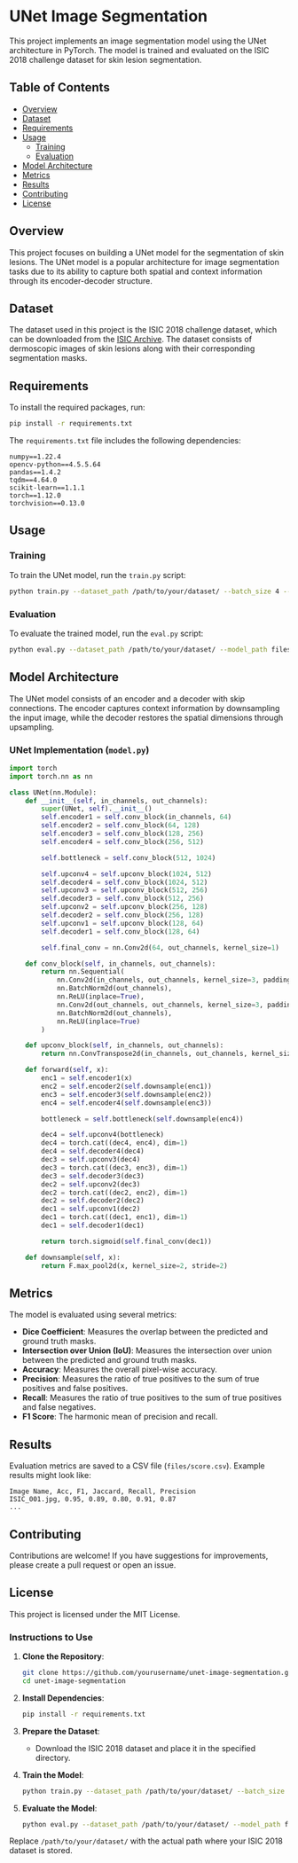 # UNet Image Segmentation

This project implements an image segmentation model using the UNet architecture in PyTorch. The model is trained and evaluated on the ISIC 2018 challenge dataset for skin lesion segmentation.

## Table of Contents
- [Overview](#overview)
- [Dataset](#dataset)
- [Requirements](#requirements)
- [Usage](#usage)
  - [Training](#training)
  - [Evaluation](#evaluation)
- [Model Architecture](#model-architecture)
- [Metrics](#metrics)
- [Results](#results)
- [Contributing](#contributing)
- [License](#license)

## Overview
This project focuses on building a UNet model for the segmentation of skin lesions. The UNet model is a popular architecture for image segmentation tasks due to its ability to capture both spatial and context information through its encoder-decoder structure.

## Dataset
The dataset used in this project is the ISIC 2018 challenge dataset, which can be downloaded from the [ISIC Archive](https://challenge2018.isic-archive.com/). The dataset consists of dermoscopic images of skin lesions along with their corresponding segmentation masks.

## Requirements
To install the required packages, run:
```bash
pip install -r requirements.txt
```

The `requirements.txt` file includes the following dependencies:
```
numpy==1.22.4
opencv-python==4.5.5.64
pandas==1.4.2
tqdm==4.64.0
scikit-learn==1.1.1
torch==1.12.0
torchvision==0.13.0
```

## Usage

### Training
To train the UNet model, run the `train.py` script:
```bash
python train.py --dataset_path /path/to/your/dataset/ --batch_size 4 --lr 0.0001 --epochs 5 --model_path files/model.pth
```

### Evaluation
To evaluate the trained model, run the `eval.py` script:
```bash
python eval.py --dataset_path /path/to/your/dataset/ --model_path files/model.pth
```

## Model Architecture
The UNet model consists of an encoder and a decoder with skip connections. The encoder captures context information by downsampling the input image, while the decoder restores the spatial dimensions through upsampling.

### UNet Implementation (`model.py`)
```python
import torch
import torch.nn as nn

class UNet(nn.Module):
    def __init__(self, in_channels, out_channels):
        super(UNet, self).__init__()
        self.encoder1 = self.conv_block(in_channels, 64)
        self.encoder2 = self.conv_block(64, 128)
        self.encoder3 = self.conv_block(128, 256)
        self.encoder4 = self.conv_block(256, 512)

        self.bottleneck = self.conv_block(512, 1024)

        self.upconv4 = self.upconv_block(1024, 512)
        self.decoder4 = self.conv_block(1024, 512)
        self.upconv3 = self.upconv_block(512, 256)
        self.decoder3 = self.conv_block(512, 256)
        self.upconv2 = self.upconv_block(256, 128)
        self.decoder2 = self.conv_block(256, 128)
        self.upconv1 = self.upconv_block(128, 64)
        self.decoder1 = self.conv_block(128, 64)

        self.final_conv = nn.Conv2d(64, out_channels, kernel_size=1)

    def conv_block(self, in_channels, out_channels):
        return nn.Sequential(
            nn.Conv2d(in_channels, out_channels, kernel_size=3, padding=1),
            nn.BatchNorm2d(out_channels),
            nn.ReLU(inplace=True),
            nn.Conv2d(out_channels, out_channels, kernel_size=3, padding=1),
            nn.BatchNorm2d(out_channels),
            nn.ReLU(inplace=True)
        )

    def upconv_block(self, in_channels, out_channels):
        return nn.ConvTranspose2d(in_channels, out_channels, kernel_size=2, stride=2)

    def forward(self, x):
        enc1 = self.encoder1(x)
        enc2 = self.encoder2(self.downsample(enc1))
        enc3 = self.encoder3(self.downsample(enc2))
        enc4 = self.encoder4(self.downsample(enc3))

        bottleneck = self.bottleneck(self.downsample(enc4))

        dec4 = self.upconv4(bottleneck)
        dec4 = torch.cat((dec4, enc4), dim=1)
        dec4 = self.decoder4(dec4)
        dec3 = self.upconv3(dec4)
        dec3 = torch.cat((dec3, enc3), dim=1)
        dec3 = self.decoder3(dec3)
        dec2 = self.upconv2(dec3)
        dec2 = torch.cat((dec2, enc2), dim=1)
        dec2 = self.decoder2(dec2)
        dec1 = self.upconv1(dec2)
        dec1 = torch.cat((dec1, enc1), dim=1)
        dec1 = self.decoder1(dec1)

        return torch.sigmoid(self.final_conv(dec1))

    def downsample(self, x):
        return F.max_pool2d(x, kernel_size=2, stride=2)
```

## Metrics
The model is evaluated using several metrics:
- **Dice Coefficient**: Measures the overlap between the predicted and ground truth masks.
- **Intersection over Union (IoU)**: Measures the intersection over union between the predicted and ground truth masks.
- **Accuracy**: Measures the overall pixel-wise accuracy.
- **Precision**: Measures the ratio of true positives to the sum of true positives and false positives.
- **Recall**: Measures the ratio of true positives to the sum of true positives and false negatives.
- **F1 Score**: The harmonic mean of precision and recall.

## Results
Evaluation metrics are saved to a CSV file (`files/score.csv`). Example results might look like:
```
Image Name, Acc, F1, Jaccard, Recall, Precision
ISIC_001.jpg, 0.95, 0.89, 0.80, 0.91, 0.87
...
```

## Contributing
Contributions are welcome! If you have suggestions for improvements, please create a pull request or open an issue.

## License
This project is licensed under the MIT License.

### Instructions to Use

1. **Clone the Repository**:
   ```bash
   git clone https://github.com/yourusername/unet-image-segmentation.git
   cd unet-image-segmentation
   ```

2. **Install Dependencies**:
   ```bash
   pip install -r requirements.txt
   ```

3. **Prepare the Dataset**:
   - Download the ISIC 2018 dataset and place it in the specified directory.

4. **Train the Model**:
   ```bash
   python train.py --dataset_path /path/to/your/dataset/ --batch_size 4 --lr 0.0001 --epochs 5 --model_path files/model.pth
   ```

5. **Evaluate the Model**:
   ```bash
   python eval.py --dataset_path /path/to/your/dataset/ --model_path files/model.pth
   ```

Replace `/path/to/your/dataset/` with the actual path where your ISIC 2018 dataset is stored.
